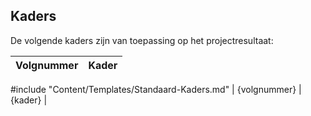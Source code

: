 ## Kaders

De volgende kaders zijn van toepassing op het projectresultaat:

| Volgnummer  | Kader |
|:-----|:----|
#include "Content/Templates/Standaard-Kaders.md"
| {volgnummer} | {kader} |
